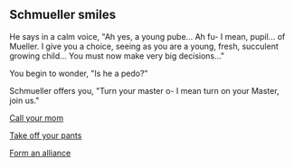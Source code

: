 ## Schmueller smiles
He says in a calm voice, "Ah yes, a young pube... Ah fu- I mean, pupil... of Mueller. I give you a choice, seeing as you are a young, fresh, succulent growing child... You must now make very big decisions..."

You begin to wonder, "Is he a pedo?"

Schmueller offers you, "Turn your master o- I mean turn on your Master, join us."

[Call your mom](gameover2.md)

[Take off your pants](gameover3.md)

[Form an alliance](powercplus.md)
